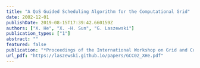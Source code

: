 ```yaml
---
title: "A QoS Guided Scheduling Algorithm for the Computational Grid"
date: 2002-12-01
publishDate: 2019-08-15T17:39:42.660159Z
authors: ["X. He", "X. -H. Sun", "G. Laszewski"]
publication_types: ["1"]
abstract: ""
featured: false
publication: "*Proceedings of the International Workshop on Grid and Cooperative Computing (GCC02)*"
url_pdf: "https://laszewski.github.io/papers/GCC02_XHe.pdf"
---
```


